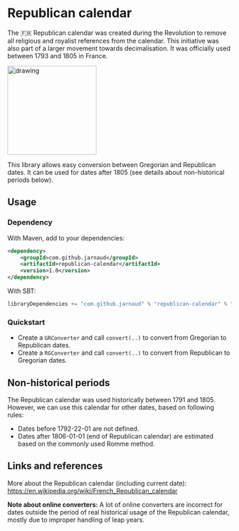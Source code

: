 # Republican calendar

The :fr: Republican calendar was created during the Revolution to remove all
religious and royalist references from the calendar. 
This initiative was also part of a larger movement towards decimalisation.
It was officially used between 1793 and 1805 in France.

<img src="https://upload.wikimedia.org/wikipedia/commons/thumb/6/65/Calendrier-republicain-debucourt2.jpg/800px-Calendrier-republicain-debucourt2.jpg" alt="drawing" width="200"/>

This library allows easy conversion between Gregorian and Republican dates.
It can be used for dates after 1805 (see details about non-historical periods below).

## Usage

### Dependency

With Maven, add to your dependencies:

```xml
<dependency>
    <groupId>com.github.jarnaud</groupId>
    <artifactId>republican-calendar</artifactId>
    <version>1.0</version>
</dependency>
```

With SBT:

```sbt
libraryDependencies += "com.github.jarnaud" % "republican-calendar" % "1.0"
```

### Quickstart

- Create a `GRConverter` and call `convert(..)` to convert from Gregorian to Republican dates.
- Create a `RGConverter` and call `convert(..)` to convert from Republican to Gregorian dates.


## Non-historical periods

The Republican calendar was used historically between 1791 and 1805.
However, we can use this calendar for other dates, based on following rules:

- Dates before 1792-22-01 are not defined.
- Dates after 1806-01-01 (end of Republican calendar) are estimated based on the commonly used Romme method.

## Links and references

More about the Republican calendar (including current date): 
https://en.wikipedia.org/wiki/French_Republican_calendar

**Note about online converters:**
A lot of online converters are incorrect for dates outside the period of real historical
usage of the Republican calendar, mostly due to improper handling of leap years.

